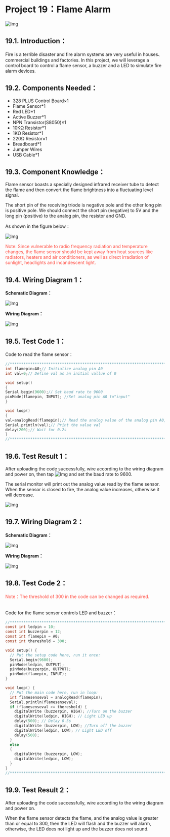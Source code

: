 # Project 19：Flame Alarm

![Img](/media/img-20230215155136.png)

## 19.1. Introduction：                                                                 
Fire is a terrible disaster and fire alarm systems are very useful in houses、commercial buildings and factories. In this project, we will leverage a control board to control a flame sensor, a buzzer and a LED to simulate fire alarm devices. 

## 19.2. Components Needed：                                                                   
- 328 PLUS Control Board×1
- Flame Sensor*1
- Red LED*1
- Active Buzzer*1
- NPN Transistor(S8050)×1
- 10KΩ Resistor*1
- 1KΩ Resistor*1
- 220Ω Resistor×1
- Breadboard*1
- Jumper Wires
- USB Cable*1

## 19.3. Component Knowledge：                                                                    
Flame sensor boasts a specially designed infrared receiver tube to detect the flame and then convert the flame brightness into a fluctuating level signal. 

The short pin of the receiving triode is negative pole and the other long pin is positive pole. We should connect the short pin (negative) to 5V and the long pin (positive) to the analog pin, the resistor and GND. 

As shown in the figure below：

![Img](/media/img-20230215155347.png)

<span style="color: rgb(255, 76, 65);">Note: Since vulnerable to radio frequency radiation and temperature changes, the flame sensor should be kept away from heat sources like radiators, heaters and air conditioners, as well as direct irradiation of sunlight, headlights and incandescent light.</span>

## 19.4. Wiring Diagram 1：

**Schematic Diagram：**

![Img](/media/img-20230216175515.png)

**Wiring Diagram：**

![Img](/media/img-20230215162237.png)

## 19.5. Test Code 1：                                                                    
Code to read the flame sensor： 

```c
//**********************************************************************************
int flamepin=A0;// Initialize analog pin A0
int val=0;// Define val as an initial vallue of 0

void setup()
{
Serial.begin(9600);// Set baud rate to 9600
pinMode(flamepin, INPUT); //Set analog pin A0 to"input"
}

void loop()
{
val=analogRead(flamepin);// Read the analog value of the analog pin A0, assign it to val
Serial.println(val);// Print the value val
delay(200);// Wait for 0.2s
}
//**********************************************************************************
```
## 19.6. Test Result 1：                                                                      
After uploading the code successfully, wire according to the wiring diagram and power on, then tap ![Img](/media/img-20230215142037.png) and set the baud rate to 9600.

The serial monitor will print out the analog value read by the flame sensor. When the sensor is closed to fire, the analog value increases, otherwise it will decrease.

![Img](/media/img-20230215152825.png)

## 19.7. Wiring Diagram 2：

**Schematic Diagram：**

![Img](/media/img-20230216175716.png)

**Wiring Diagram：**

![Img](/media/img-20230215164420.png)

## 19.8. Test Code 2：                                                                    
<span style="color: rgb(255, 76, 65);">Note：The threshold of 300 in the code can be changed as required.</span>
<br>
<br>

Code for the flame sensor controls LED and buzzer： 

```c
//**********************************************************************************
const int ledpin = 10;
const int buzzerpin = 12;
const int flamepin = A0;
const int thereshold = 300;

void setup() {
  // Put the setup code here, run it once:
  Serial.begin(9600);
  pinMode(ledpin, OUTPUT);
  pinMode(buzzerpin, OUTPUT);
  pinMode(flamepin, INPUT);
}

void loop() {
  // Put the main code here, run in loop:
  int flamesenseval = analogRead(flamepin);
  Serial.println(flamesenseval);
  if (flamesenseval >= thereshold) {
    digitalWrite (buzzerpin, HIGH); //Turn on the buzzer
    digitalWrite(ledpin, HIGH); // Light LED up
    delay(500); // Delay 0.5s
    digitalWrite (buzzerpin, LOW); //Turn off the buzzer
    digitalWrite(ledpin, LOW); // Light LED off
    delay(500); 
  }
  else
  {
    digitalWrite (buzzerpin, LOW); 
    digitalWrite(ledpin, LOW); 
  }
}
//**********************************************************************************
```
## 19.9. Test Result 2：                                                                      
After uploading the code successfully, wire according to the wiring diagram and power on.

When the flame sensor detects the flame, and the analog value is greater than or equal to 300, then the LED will flash and the buzzer will alarm, otherwise, the LED does not light up and the buzzer does not sound.
